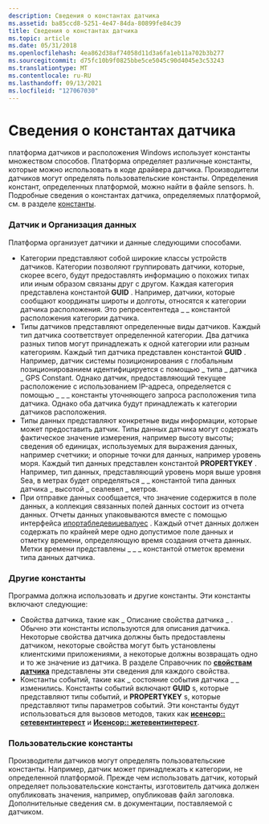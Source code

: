 ```yaml
---
description: Сведения о константах датчика
ms.assetid: ba85ccd8-5251-4e47-84da-80899fe84c39
title: Сведения о константах датчика
ms.topic: article
ms.date: 05/31/2018
ms.openlocfilehash: 4ea862d38af74058d11d3a6fa1eb11a702b3b277
ms.sourcegitcommit: d75fc10b9f0825bbe5ce5045c90d4045e3c53243
ms.translationtype: MT
ms.contentlocale: ru-RU
ms.lasthandoff: 09/13/2021
ms.locfileid: "127067030"
---
```

# <a name="about-sensor-constants"></a>Сведения о константах датчика

платформа датчиков и расположения Windows использует константы множеством способов. Платформа определяет различные константы, которые можно использовать в коде драйвера датчика. Производители датчиков могут определять пользовательские константы. Определения констант, определенных платформой, можно найти в файле sensors. h. Подробные сведения о константах датчика, определяемых платформой, см. в разделе [константы](constants.md).

### <a name="sensor-and-data-organization"></a>Датчик и Организация данных

Платформа организует датчики и данные следующими способами.

-   Категории представляют собой широкие классы устройств датчиков. Категории позволяют группировать датчики, которые, скорее всего, будут предоставлять информацию о похожих типах или иным образом связаны друг с другом. Каждая категория представлена константой **GUID** . Например, датчики, которые сообщают координаты широты и долготы, относятся к категории датчика расположения. Это репресентентеда \_ \_ константой расположения категории датчика.
-   Типы датчиков представляют определенные виды датчиков. Каждый тип датчика соответствует определенной категории. Два датчика разных типов могут принадлежать к одной категории или разным категориям. Каждый тип датчика представлен константой **GUID** . Например, датчик системы позиционирования с глобальным позиционированием идентифицируется с помощью \_ типа \_ датчика \_ GPS Constant. Однако датчик, предоставляющий текущее расположение с использованием IP-адреса, определяется с помощью \_ \_ \_ константы уточняющего запроса расположения типа датчика. Однако оба датчика будут принадлежать к категории датчиков расположения.
-   Типы данных представляют конкретные виды информации, которые может предоставить датчик. Типы данных датчика могут содержать фактическое значение измерения, например высоту высоты; сведения об единицах, используемых для выражения данных, например счетчики; и опорные точки для данных, например уровень моря. Каждый тип данных представлен константой **PROPERTYKEY** . Например, тип данных, представляющий уровень моря выше уровня Sea, в метрах будет определяться \_ \_ константой типа данных датчика \_ высотой \_ сеалевел \_ метров.
-   При отправке данных сообщается, что значение содержится в поле данных, а коллекция связанных полей данных состоит из отчета данных. Отчеты данных упаковываются вместе с помощью интерфейса [ипортабледевицевалуес](/previous-versions//ms740012(v=vs.85)) . Каждый отчет данных должен содержать по крайней мере одно допустимое поле данных и отметку времени, определяющую время создания отчета данных. Метки времени представлены \_ \_ \_ константой отметок времени типа данных датчика.

### <a name="other-constants"></a>Другие константы

Программа должна использовать и другие константы. Эти константы включают следующие:

-   Свойства датчика, такие как \_ Описание свойства датчика \_ . Обычно эти константы используются для описания датчика. Некоторые свойства датчика должны быть предоставлены датчиком, некоторые свойства могут быть установлены клиентскими приложениями, а некоторые должны возвращать одно и то же значение из датчика. В разделе Справочник по [**свойствам датчика**](sensor-properties.md) представлены эти сведения для каждого свойства.
-   Константы событий, такие как \_ состояние события датчика \_ \_ изменились. Константы событий включают **GUID** s, которые представляют типы событий, и **PROPERTYKEY** s, которые представляют типы параметров событий. Эти константы будут использоваться для вызовов методов, таких как [**исенсор:: сетевентинтерест**](/windows/win32/api/sensorsapi/nf-sensorsapi-isensor-seteventinterest) и [**Исенсор:: жетевентинтерест**](/windows/win32/api/sensorsapi/nf-sensorsapi-isensor-geteventinterest).

### <a name="custom-constants"></a>Пользовательские константы

Производители датчиков могут определять пользовательские константы. Например, датчик может принадлежать к категории, не определенной платформой. Прежде чем использовать датчик, который определяет пользовательские константы, изготовитель датчика должен опубликовать значения, например, опубликовав файл заголовка. Дополнительные сведения см. в документации, поставляемой с датчиком.

 

 
